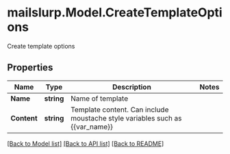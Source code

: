 # mailslurp.Model.CreateTemplateOptions
Create template options

## Properties

Name | Type | Description | Notes
------------ | ------------- | ------------- | -------------
**Name** | **string** | Name of template | 
**Content** | **string** | Template content. Can include moustache style variables such as {{var_name}} | 

[[Back to Model list]](../README#documentation-for-models) [[Back to API list]](../README#documentation-for-api-endpoints) [[Back to README]](../README)


